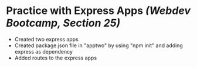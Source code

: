 # Practice with Express Apps *(Webdev Bootcamp, Section 25)*

- Created two express apps
- Created package.json file in "apptwo" by using "npm init" and adding express as dependency
- Added routes to the express apps
